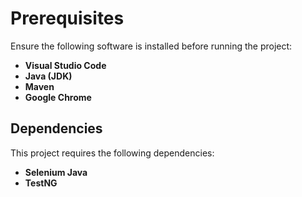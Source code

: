 # Prerequisites

Ensure the following software is installed before running the project:  
- **Visual Studio Code**  
- **Java (JDK)**  
- **Maven**  
- **Google Chrome**  

## Dependencies  
This project requires the following dependencies:  
- **Selenium Java**  
- **TestNG**  


